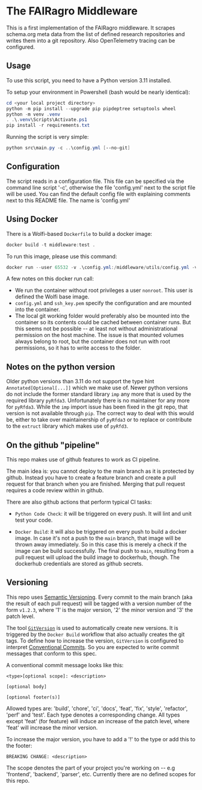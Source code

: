 # The FAIRagro Middleware #

This is a first implementation of the FAIRagro middleware. It scrapes schema.org meta data from the list of defined research repositories and writes them into a git repository. Also OpenTelemetry tracing can be configured.

## Usage ##

To use this script, you need to have a Python version 3.11 installed.

To setup your environment in Powershell (bash would be nearly identical):

```powershell
cd <your local project directory>
python -m pip install --upgrade pip pipdeptree setuptools wheel
python -m venv .venv
. .\.venv\Scripts\Activate.ps1
pip install -r requirements.txt
```

Running the script is very simple:

```powershell
python src\main.py -c ..\config.yml [--no-git]
```

## Configuration ##

The script reads in a configuration file. This file can be specified via the command line script '-c', otherwise the file 'config.yml' next to the script file will be used. You can find the default config file with explaining comments next to this README file. The name is 'config.yml'

## Using Docker ##

There is a Wolfi-based `Dockerfile` to build a docker image:

```powershell
docker build -t middleware:test .
```

To run this image, please use this command:

```powershell
docker run --user 65532 -v .\config.yml:/middleware/utils/config.yml -v .\ssh_key.pem:/middleware/ssh_key.pem --rm middleware:test
```

A few notes on this docker run call:

- We run the container without root privileges a user `nonroot`. This user is defined the Wolfi base image.
- `config.yml` and `ssh_key.pem` specify the configuration and are mounted into the container.
- The local git working folder would preferably also be mounted into the container so its contents could be cached between container runs. But this seems not be possible -- at least not without administrational permission on the host machine. The issue is that mounted volumes always belong to root, but the container does not run with root permissions, so it has to write access to the folder.

## Notes on the python version ##

Older python versions than 3.11 do not support the type hint `Annotated[Optional[...]]` which we make use of. Newer python versions do not include the former standard library `imp` any more that is used by the required library `pyRfda3`. Unfortunately there is no maintainer for any more for `pyRfda3`. While the `imp` import issue has been fixed in the git repo, that version is not available through `pip`. The correct way to deal with this would be, either to take over maintainership of `pyRfda3` or to replace or contribute to the `extruct` library which makes use of `pyRfd3`.

## On the github "pipeline" ##

This repo makes use of github features to work as CI pipeline.

The main idea is: you cannot deploy to the main branch as it is protected by github. Instead you have to create a feature branch and create a pull request
for that branch when you are finished. Merging that pull request requires a code review within in github.

There are also github actions that perform typical CI tasks:

- `Python Code Check`: it will be triggered on every push. It will lint and unit test your code.

- `Docker Build`: it will also be triggered on every push to build a docker image. In case it's not a push to the `main` branch, that image will be thrown
  away immediately. So in this case this is merely a check if the image can be build successfully. The final push to `main`, resulting from a pull request
  will upload the build image to dockerhub, though. The dockerhub credentials are stored as github secrets.

## Versioning ##

This repo uses [Semantic Versioning](https://semver.org/). Every commit to the main branch (aka the result of each pull request) will be tagged with a
version number of the form `v1.2.3`, where '1' is the major version, '2' the minor version and '3' the patch level.

The tool [`GitVersion`](https://gitversion.net/) is used to automatically create new versions. It is triggered by the `Docker Build` workflow that also
actually creates the git tags. To define how to increase the version, `GitVersion` is configured to interpret
[Conventional Commits](https://www.conventionalcommits.org/en/v1.0.0/). So you are expected to write commit messages that conform to this spec.

A conventional commit message looks like this:

```text
<type>[optional scope]: <description>

[optional body]

[optional footer(s)]
```

Allowed types are: 'build', 'chore', 'ci', 'docs', 'feat', 'fix', 'style', 'refactor', 'perf' and 'test'.
Each type denotes a corresponding change. All types except 'feat' (for feature) will induce an increase of the patch level, where 'feat' will increase
the minor version.

To increase the major version, you have to add a '!' to the type or add this to the footer:

```text
BREAKING CHANGE: <description>
```

The scope denotes the part of your project you're working on -- e.g 'frontend', 'backend', 'parser', etc. Currently there are no defined scopes
for this repo.
